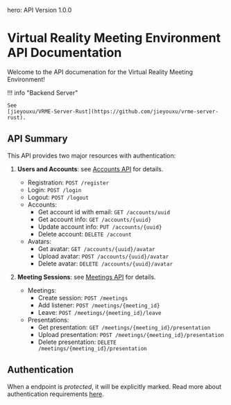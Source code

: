 hero: API Version 1.0.0

# Virtual Reality Meeting Environment API Documentation

Welcome to the API documenation for the Virtual Reality Meeting Environment!

!!! info "Backend Server"

	See
	[jieyouxu/VRME-Server-Rust](https://github.com/jieyouxu/vrme-server-rust).

## API Summary

This API provides two major resources with authentication:

1. **Users and Accounts**: see [Accounts API](./users-accounts/index.md) for
   details.

	- Registration: `POST /register`
	- Login: `POST /login`
	- Logout: `POST /logout`
	- Accounts:
		- Get account id with email: `GET /accounts/uuid`
		- Get account info: `GET /accounts/{uuid}`
		- Update account info: `PUT /accounts/{uuid}`
		- Delete account: `DELETE /account`
	- Avatars:
		- Get avatar: `GET /accounts/{uuid}/avatar`
		- Upload avatar: `POST /accounts/{uuid}/avatar`
		- Delete avatar: `DELETE /accounts/{uuid}/avatar`

2. **Meeting Sessions**: see [Meetings API](./meetings/index.md) for details.

	- Meetings:
		- Create session: `POST /meetings`
		- Add listener: `POST /meetings/{meeting_id}`
		- Leave: `POST /meetings/{meeting_id}/leave`
	- Presentations:
		- Get presentation: `GET /meetings/{meeting_id}/presentation`
		- Upload presentation: `POST /meetings/{meeting_id}/presentation`
		- Delete presentation: `DELETE /meetings/{meeting_id}/presentation`

## Authentication

When a endpoint is *protected*, it will be explicitly marked. Read more about
authentication requirements [here](./authentication/index.md).
